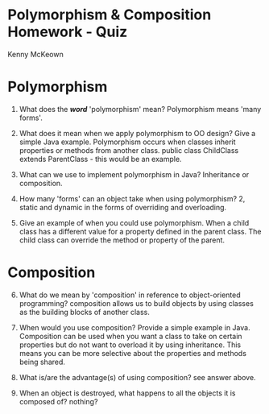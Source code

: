 # Polymorphism & Composition Homework - Quiz

Kenny McKeown

# Polymorphism 

1. What does the ___word___ 'polymorphism' mean?
Polymorphism means 'many forms'.

2. What does it mean when we apply polymorphism to OO design? Give a simple Java example.
Polymorphism occurs when classes inherit properties or methods from another class.
   public class ChildClass extends ParentClass - this would be an example.

3. What can we use to implement polymorphism in Java?
    Inheritance or composition.

4. How many 'forms' can an object take when using polymorphism?
2, static and dynamic in the forms of overriding and overloading.

5. Give an example of when you could use polymorphism.
When a child class has a different value for a property defined in the parent class. 
   The child class can override the method or property of the parent.



# Composition

6. What do we mean by 'composition' in reference to object-oriented programming?
composition allows us to build objects by using classes as the building blocks of another class.

7. When would you use composition? Provide a simple example in Java.
Composition can be used when you want a class to take on certain properties but do not want to overload it by using inheritance.
   This means you can be more selective about the properties and methods being shared.

8. What is/are the advantage(s) of using composition?
see answer above.

9. When an object is destroyed, what happens to all the objects it is composed of?
nothing?